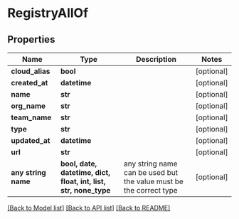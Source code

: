 # RegistryAllOf


## Properties
Name | Type | Description | Notes
------------ | ------------- | ------------- | -------------
**cloud_alias** | **bool** |  | [optional] 
**created_at** | **datetime** |  | [optional] 
**name** | **str** |  | [optional] 
**org_name** | **str** |  | [optional] 
**team_name** | **str** |  | [optional] 
**type** | **str** |  | [optional] 
**updated_at** | **datetime** |  | [optional] 
**url** | **str** |  | [optional] 
**any string name** | **bool, date, datetime, dict, float, int, list, str, none_type** | any string name can be used but the value must be the correct type | [optional]

[[Back to Model list]](../README.md#documentation-for-models) [[Back to API list]](../README.md#documentation-for-api-endpoints) [[Back to README]](../README.md)


